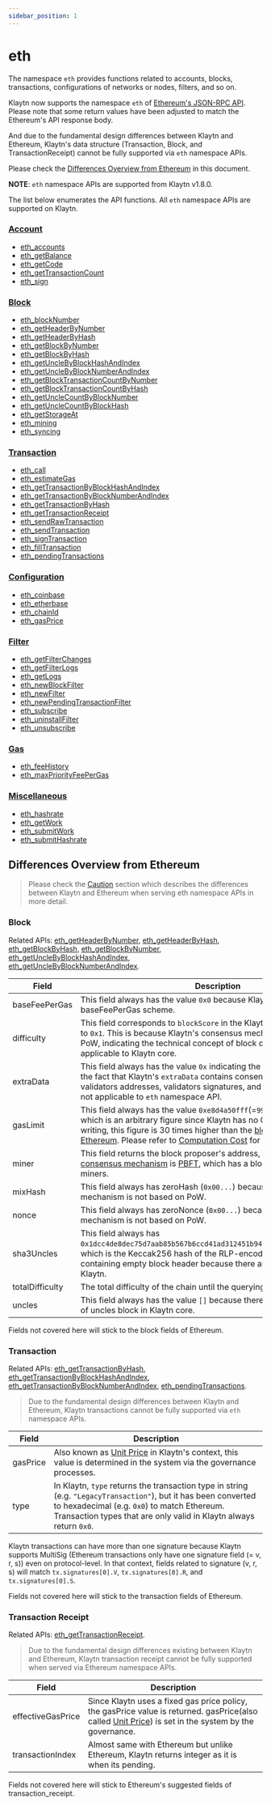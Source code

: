 ```yaml
---
sidebar_position: 1
---
```


# eth

The namespace `eth` provides functions related to accounts, blocks, transactions,
configurations of networks or nodes, filters, and so on.

Klaytn now supports the namespace `eth` of [Ethereum's JSON-RPC API](https://eth.wiki/json-rpc/API). Please note that
some return values have been adjusted to match the Ethereum's API response body. 

And due to the fundamental design differences between Klaytn and Ethereum, 
Klaytn's data structure (Transaction, Block, and TransactionReceipt) cannot be fully supported via `eth` namespace APIs.

Please check the [Differences Overview from Ethereum](#differences_overview_from_ethereum) in this document.

**NOTE**: `eth` namespace APIs are supported from Klaytn v1.8.0.

The list below enumerates the API functions. All `eth` namespace APIs are supported on Klaytn.

### [Account](./eth/account.md)
- [eth_accounts](./eth/account.md#eth_accounts)
- [eth_getBalance](./eth/account.md#eth_getbalance)
- [eth_getCode](./eth/account.md#eth_getcode)
- [eth_getTransactionCount](./eth/account.md#eth_gettransactioncount)
- [eth_sign](./eth/account.md#eth_sign)

### [Block](./eth/block.md)
- [eth_blockNumber](./eth/block.md#eth_blocknumber)
- [eth_getHeaderByNumber](./eth/block.md#eth_getheaderbynumber)
- [eth_getHeaderByHash](./eth/block.md#eth_getheaderbyhash)
- [eth_getBlockByNumber](./eth/block.md#eth_getblockbynumber)
- [eth_getBlockByHash](./eth/block.md#eth_getblockbyhash)
- [eth_getUncleByBlockHashAndIndex](./eth/block.md#eth_getunclebyblockhashandindex)
- [eth_getUncleByBlockNumberAndIndex](./eth/block.md#eth_getunclebyblocknumberandindex)
- [eth_getBlockTransactionCountByNumber](./eth/block.md#eth_getblocktransactioncountbynumber)
- [eth_getBlockTransactionCountByHash](./eth/block.md#eth_getblocktransactioncountbyhash)
- [eth_getUncleCountByBlockNumber](./eth/block.md#eth_getunclecountbyblocknumber)
- [eth_getUncleCountByBlockHash](./eth/block.md#eth_getunclecountbyblockhash)
- [eth_getStorageAt](./eth/block.md#eth_getstorageat)
- [eth_mining](./eth/block.md#eth_mining)
- [eth_syncing](./eth/block.md#eth_syncing)


### [Transaction](./eth/transaction.md)
- [eth_call](./eth/transaction.md#eth_call)
- [eth_estimateGas](./eth/transaction.md#eth_estimategas)
- [eth_getTransactionByBlockHashAndIndex](./eth/transaction.md#eth_gettransactionbyblockhashandindex)
- [eth_getTransactionByBlockNumberAndIndex](./eth/transaction.md#eth_gettransactionbyblocknumberandindex)
- [eth_getTransactionByHash](./eth/transaction.md#eth_gettransactionbyhash)
- [eth_getTransactionReceipt](./eth/transaction.md#eth_gettransactionreceipt)
- [eth_sendRawTransaction](./eth/transaction.md#eth_sendrawtransaction)
- [eth_sendTransaction](./eth/transaction.md#eth_sendtransaction)
- [eth_signTransaction](./eth/transaction.md#eth_signtransaction)
- [eth_fillTransaction](./eth/transaction.md#eth_filltransaction)
- [eth_pendingTransactions](./eth/transaction.md#eth_pendingtransactions)

### [Configuration](./eth/config.md)
- [eth_coinbase](./eth/config.md#eth_coinbase)
- [eth_etherbase](./eth/config.md#eth_etherbase)
- [eth_chainId](./eth/config.md#eth_chainid)
- [eth_gasPrice](./eth/config.md#eth_gasprice)


### [Filter](./eth/filter.md)
- [eth_getFilterChanges](./eth/filter.md#eth_getfilterchanges)
- [eth_getFilterLogs](./eth/filter.md#eth_getfilterlogs)
- [eth_getLogs](./eth/filter.md#eth_getlogs)
- [eth_newBlockFilter](./eth/filter.md#eth_newblockfilter)
- [eth_newFilter](./eth/filter.md#eth_newfilter)
- [eth_newPendingTransactionFilter](./eth/filter.md#eth_newpendingtransactionfilter)
- [eth_subscribe](./eth/filter.md#eth_subscribe)
- [eth_uninstallFilter](./eth/filter.md#eth_uninstallfilter)
- [eth_unsubscribe](./eth/filter.md#eth_unsubscribe)


### [Gas](./eth/gas.md)
- [eth_feeHistory](./eth/gas.md#eth_feehistory)
- [eth_maxPriorityFeePerGas](./eth/gas.md#eth_maxpriorityfeepergas)

### [Miscellaneous](./eth/misc.md)
- [eth_hashrate](./eth/misc.md#eth_hashrate)
- [eth_getWork](./eth/misc.md#eth_getwork)
- [eth_submitWork](./eth/misc.md#eth_submitwork)
- [eth_submitHashrate](./eth/misc.md#eth_submithashrate)

## Differences Overview from Ethereum

> Please check the [Caution](./eth/caution.md) section which describes the differences between Klaytn and Ethereum when serving eth namespace APIs in more detail. 

### Block

Related APIs: [eth_getHeaderByNumber](./eth/block/#eth_getHeaderByNumber), [eth_getHeaderByHash](./eth/block/#eth_getHeaderByHash), [eth_getBlockByHash](./eth/block/#eth_getBlockByHash), [eth_getBlockByNumber](./eth/block/#eth_getBlockByNumber), [eth_getUncleByBlockHashAndIndex](./eth/block/#eth_getUncleByBlockHashAndIndex), [eth_getUncleByBlockNumberAndIndex](./eth/block/#eth_getUncleByBlockNumberAndIndex).

| Field           | Description                                                                                                                                                                                                                                                                                                                                                                                                                         |                                                                                                                                                                                                                                                                                                                                                                                                            
|-----------------|-------------------------------------------------------------------------------------------------------------------------------------------------------------------------------------------------------------------------------------------------------------------------------------------------------------------------------------------------------------------------------------------------------------------------------------|
| baseFeePerGas   | This field always has the value `0x0` because Klaytn does not have a baseFeePerGas scheme.                                                                                                                                                                                                                                                                                                                                          |
| difficulty      | This field corresponds to `blockScore` in the Klaytn header, which is fixed to `0x1`. This is because Klaytn's consensus mechanism is not based on PoW, indicating the technical concept of block difficulty is not applicable to Klaytn core.                                                                                                                                                                                      |
| extraData       | This field always has the value `0x` indicating the empty value. Owing to the fact that Klaytn's `extraData` contains consensus data such as validators addresses, validators signatures, and proposer signature, it is not applicable to `eth` namespace API.                                                                                                                                                                      |
| gasLimit        | This field always has the value `0xe8d4a50fff`(=`999999999999` in decimal), which is an arbitrary figure since Klaytn has no GasLimit. At the time of writing, this figure is 30 times higher than the [block gas limit of Ethereum](https://ethereum.org/en/developers/docs/gas/#block-size). Please refer to [Computation Cost](../../../klaytn/design/computation/computation-cost/computation-cost.md) for more details.        |
| miner           | This field returns the block proposer's address, because Klaytn's [consensus mechanism](../../../klaytn/design/consensus-mechanism.md) is [PBFT](../../../klaytn/design/consensus-mechanism.md#pbft-practical-byzantine-fault-tolerance), which has a block proposer instead of miners.                                                                                                                                             |
| mixHash         | This field always has zeroHash (`0x00...`) because Klaytn's consensus mechanism is not based on PoW.                                                                                                                                                                                                                                                                                                                                |
| nonce           | This field always has zeroNonce (`0x00...`) because Klaytn's consensus mechanism is not based on PoW.                                                                                                                                                                                                                                                                                                                               |
| sha3Uncles      | This field always has `0x1dcc4de8dec75d7aab85b567b6ccd41ad312451b948a7413f0a142fd40d49347`, which is the Keccak256 hash of the RLP-encoded bytes of the list containing empty block header because there are no uncles blocks on Klaytn.                                                                                                                                                                                            |
| totalDifficulty | The total difficulty of the chain until the querying block.                                                                                                                                                                                                                                                                                                                                                                         |
| uncles          | This field always has the value `[]` because there is no technical concept of uncles block in Klaytn core.                                                                                                                                                                                                                                                                                                                          |

Fields not covered here will stick to the block fields of Ethereum.

### Transaction

Related APIs: [eth_getTransactionByHash](./eth/transaction/#eth_getTransactionByHash), [eth_getTransactionByBlockHashAndIndex](./eth/transaction/#eth_getTransactionByBlockHashAndIndex), [eth_getTransactionByBlockNumberAndIndex](./eth/transaction/#eth_getTransactionByBlockNumberAndIndex), [eth_pendingTransactions](./eth/transaction/#eth_pendingTransactions).

> Due to the fundamental design differences between Klaytn and Ethereum,
> Klaytn transactions cannot be fully supported via `eth` namespace APIs. 

| Field    | Description                                                                                                                                                                                                                          |
|----------|--------------------------------------------------------------------------------------------------------------------------------------------------------------------------------------------------------------------------------------|
| gasPrice | Also known as [Unit Price](../../../klaytn/design/transaction-fees/transaction-fees.md#unit-price) in Klaytn's context, this value is determined in the system via the governance processes.                                         |
| type     | In Klaytn, `type` returns the transaction type in string (e.g. `"LegacyTransaction"`), but it has been converted to hexadecimal (e.g. `0x0`) to match Ethereum. Transaction types that are only valid in Klaytn always return `0x0`. |

Klaytn transactions can have more than one signature because Klaytn supports MultiSig (Ethereum transactions only have one signature field (= v, r, s)) even on protocol-level.
In that context, fields related to signature (v, r, s) will match `tx.signatures[0].V`, `tx.signatures[0].R`, and `tx.signatures[0].S`.

Fields not covered here will stick to the transaction fields of Ethereum.

### Transaction Receipt

Related APIs: [eth_getTransactionReceipt](./eth/transaction/#eth_getTransactionReceipt).

> Due to the fundamental design differences existing between Klaytn and Ethereum,
> Klaytn transaction receipt cannot be fully supported when served via Ethereum namespace APIs.
 
| Field             | Description                                                                                                                                                                                                                      |
|-------------------|----------------------------------------------------------------------------------------------------------------------------------------------------------------------------------------------------------------------------------|
| effectiveGasPrice | Since Klaytn uses a fixed gas price policy, the gasPrice value is returned. gasPrice(also called [Unit Price](../../../klaytn/design/transaction-fees/transaction-fees.md#unit-price)) is set in the system by the governance.   |
| transactionIndex  | Almost same with Ethereum but unlike Ethereum, Klaytn returns integer as it is when its pending.                                                                                                                                 |

Fields not covered here will stick to Ethereum's suggested fields of transaction_receipt.
